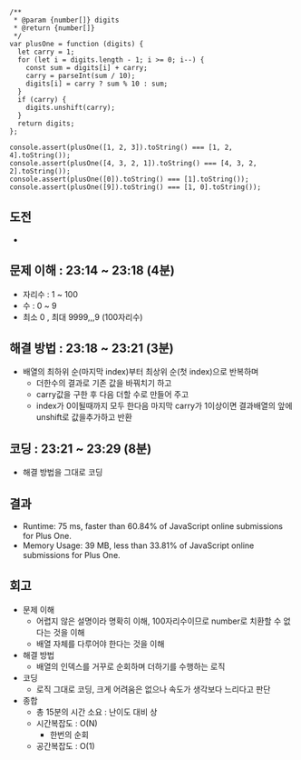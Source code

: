 ```
/**
 * @param {number[]} digits
 * @return {number[]}
 */
var plusOne = function (digits) {
  let carry = 1;
  for (let i = digits.length - 1; i >= 0; i--) {
    const sum = digits[i] + carry;
    carry = parseInt(sum / 10);
    digits[i] = carry ? sum % 10 : sum;
  }
  if (carry) {
    digits.unshift(carry);
  }
  return digits;
};

console.assert(plusOne([1, 2, 3]).toString() === [1, 2, 4].toString());
console.assert(plusOne([4, 3, 2, 1]).toString() === [4, 3, 2, 2].toString());
console.assert(plusOne([0]).toString() === [1].toString());
console.assert(plusOne([9]).toString() === [1, 0].toString());

```

## 도전

- 

## 문제 이해 : 23:14 ~ 23:18 (4분)

- 자리수 : 1 ~ 100
- 수 : 0 ~ 9
- 최소 0 , 최대 9999,,,9 (100자리수)

## 해결 방법 : 23:18 ~ 23:21 (3분)

- 배열의 최하위 순(마지막 index)부터 최상위 순(첫 index)으로 반복하며 
  - 더한수의 결과로 기존 값을 바꿔치기 하고
  - carry값을 구한 후 다음 더할 수로 만들어 주고
  - index가 0이될때까지 모두 한다음 마지막 carry가 1이상이면 결과배열의 앞에 unshift로 값을추가하고 반환

## 코딩 : 23:21 ~ 23:29 (8분)

- 해결 방법을 그대로 코딩

## 결과

- Runtime: 75 ms, faster than 60.84% of JavaScript online submissions for Plus One.
- Memory Usage: 39 MB, less than 33.81% of JavaScript online submissions for Plus One.

## 회고

- 문제 이해
  - 어렵지 않은 설명이라 명확히 이해, 100자리수이므로 number로 치환할 수 없다는 것을 이해
  - 배열 자체를 다루어야 한다는 것을 이해
- 해결 방법
  - 배열의 인덱스를 거꾸로 순회하며 더하기를 수행하는 로직
- 코딩
  - 로직 그대로 코딩, 크게 어려움은 없으나 속도가 생각보다 느리다고 판단
- 종합
  - 총 15분의 시간 소요 : 난이도 대비 상
  - 시간복잡도 : O(N)
    - 한번의 순회
  - 공간복잡도 : O(1)